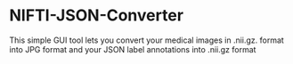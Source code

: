 # NIFTI-JSON-Converter
This simple GUI tool lets you convert your medical images in .nii.gz. format into JPG format and your JSON label annotations into .nii.gz format
